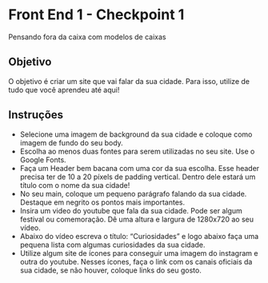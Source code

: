 # Front End 1 - Checkpoint 1

Pensando fora da caixa com modelos de caixas

## Objetivo

O objetivo é criar um site que vai falar da sua cidade. Para isso, utilize de tudo que você aprendeu até aqui!

## Instruções

- Selecione uma imagem de background da sua cidade e coloque como imagem de fundo do seu body.
- Escolha ao menos duas fontes para serem utilizadas no seu site. Use o Google Fonts.
- Faça um Header bem bacana com uma cor da sua escolha. Esse header precisa ter de 10 a 20 píxels de padding vertical. Dentro dele estará um título com o nome da sua cidade!
- No seu main, coloque um pequeno parágrafo falando da sua cidade. Destaque em negrito os pontos mais importantes.
- Insira um video do youtube que fala da sua cidade. Pode ser algum festival ou comemoração. Dê uma altura e largura de 1280x720 ao seu vídeo.
- Abaixo do vídeo escreva o título: “Curiosidades” e logo abaixo faça uma pequena lista com algumas curiosidades da sua cidade.
- Utilize algum site de ícones para conseguir uma imagem do instagram e outra do youtube. Nesses ícones, faça o link com os canais oficiais da sua cidade, se não houver, coloque links do seu gosto.
